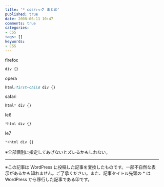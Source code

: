 ```yaml
---
title: '* cssハック まとめ'
published: true
date: 2008-06-11 10:47
comments: true
categories:
- CSS
tags: []
keywords:
- CSS
---
```

firefox
```css
div {}
```

opera
```css
html:first-child div {}
```

safari
```css
html* div {}
```

Ie6
```css
*html div {}
```

Ie7
```css
*+html div {}
```

※全部個別に指定してあげないとズレるかもしれない。

---
※この記事は WordPress に投稿した記事を変換したものです。一部不自然な表示があるかも知れません。ご了承ください。また、記事タイトル先頭の * は WordPress から移行した記事である印です。
